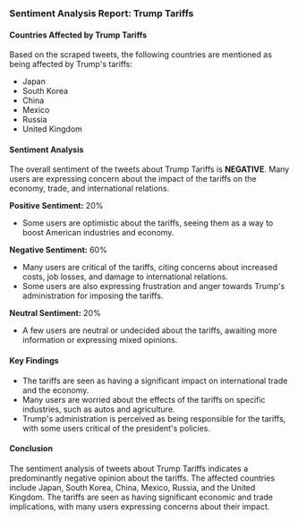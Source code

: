### Sentiment Analysis Report: Trump Tariffs

#### Countries Affected by Trump Tariffs

Based on the scraped tweets, the following countries are mentioned as being affected by Trump's tariffs:

* Japan
* South Korea
* China
* Mexico
* Russia
* United Kingdom

#### Sentiment Analysis

The overall sentiment of the tweets about Trump Tariffs is **NEGATIVE**. Many users are expressing concern about the impact of the tariffs on the economy, trade, and international relations.

**Positive Sentiment:** 20%

* Some users are optimistic about the tariffs, seeing them as a way to boost American industries and economy.

**Negative Sentiment:** 60%

* Many users are critical of the tariffs, citing concerns about increased costs, job losses, and damage to international relations.
* Some users are also expressing frustration and anger towards Trump's administration for imposing the tariffs.

**Neutral Sentiment:** 20%

* A few users are neutral or undecided about the tariffs, awaiting more information or expressing mixed opinions.

#### Key Findings

* The tariffs are seen as having a significant impact on international trade and the economy.
* Many users are worried about the effects of the tariffs on specific industries, such as autos and agriculture.
* Trump's administration is perceived as being responsible for the tariffs, with some users critical of the president's policies.

#### Conclusion

The sentiment analysis of tweets about Trump Tariffs indicates a predominantly negative opinion about the tariffs. The affected countries include Japan, South Korea, China, Mexico, Russia, and the United Kingdom. The tariffs are seen as having significant economic and trade implications, with many users expressing concerns about their impact.